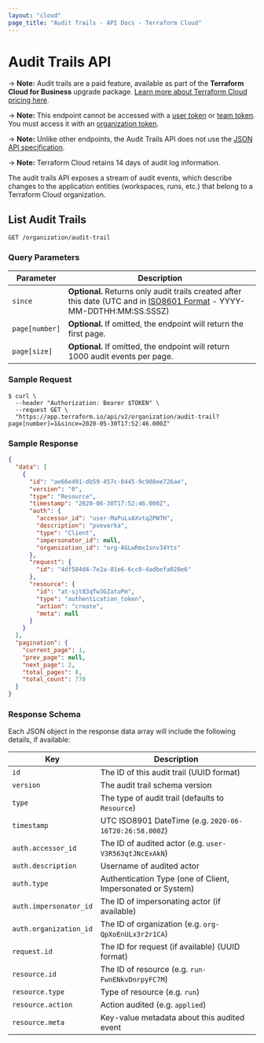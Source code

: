 ```yaml
---
layout: "cloud"
page_title: "Audit Trails - API Docs - Terraform Cloud"
---
```


[200]: https://developer.mozilla.org/en-US/docs/Web/HTTP/Status/200
[201]: https://developer.mozilla.org/en-US/docs/Web/HTTP/Status/201
[202]: https://developer.mozilla.org/en-US/docs/Web/HTTP/Status/202
[204]: https://developer.mozilla.org/en-US/docs/Web/HTTP/Status/204
[400]: https://developer.mozilla.org/en-US/docs/Web/HTTP/Status/400
[401]: https://developer.mozilla.org/en-US/docs/Web/HTTP/Status/401
[403]: https://developer.mozilla.org/en-US/docs/Web/HTTP/Status/403
[404]: https://developer.mozilla.org/en-US/docs/Web/HTTP/Status/404
[409]: https://developer.mozilla.org/en-US/docs/Web/HTTP/Status/409
[412]: https://developer.mozilla.org/en-US/docs/Web/HTTP/Status/412
[422]: https://developer.mozilla.org/en-US/docs/Web/HTTP/Status/422
[429]: https://developer.mozilla.org/en-US/docs/Web/HTTP/Status/429
[500]: https://developer.mozilla.org/en-US/docs/Web/HTTP/Status/500
[504]: https://developer.mozilla.org/en-US/docs/Web/HTTP/Status/504
[JSON API document]: /docs/cloud/api/index.html#json-api-documents
[JSON API error object]: http://jsonapi.org/format/#error-objects

# Audit Trails API

-> **Note:** Audit trails are a paid feature, available as part of the **Terraform Cloud for Business** upgrade package. [Learn more about Terraform Cloud pricing here](https://www.hashicorp.com/products/terraform/pricing/).

-> **Note:** This endpoint cannot be accessed with a [user token](../users-teams-organizations/users.html#api-tokens) or [team token](../users-teams-organizations/api-tokens.html#team-api-tokens). You must access it with an [organization token](../users-teams-organizations/api-tokens.html#organization-api-tokens).

-> **Note:** Unlike other endpoints, the Audit Trails API does not use the [JSON API specification](./index.html#json-api-formatting).

-> **Note:** Terraform Cloud retains 14 days of audit log information. 

The audit trails API exposes a stream of audit events, which describe changes to the application entities (workspaces, runs, etc.) that belong to a Terraform Cloud organization.

## List Audit Trails

`GET /organization/audit-trail`

### Query Parameters

| Parameter | Description                                                                                                                                                                      |
| --------- | -------------------------------------------------------------------------------------------------------------------------------------------------------------------------------- |
| `since`   | **Optional.** Returns only audit trails created after this date (UTC and in [ISO8601 Format](https://www.iso.org/iso-8601-date-and-time-format.html) - YYYY-MM-DDTHH:MM:SS.SSSZ) |
`page[number]`      | **Optional.** If omitted, the endpoint will return the first page.
`page[size]`        | **Optional.** If omitted, the endpoint will return 1000 audit events per page.                                                                                                             |

### Sample Request

```shell
$ curl \
  --header "Authorization: Bearer $TOKEN" \
  --request GET \
  "https://app.terraform.io/api/v2/organization/audit-trail?page[number]=1&since=2020-05-30T17:52:46.000Z"
```

### Sample Response

```json
{
  "data": [
    {
      "id": "ae66e491-db59-457c-8445-9c908ee726ae",
      "version": "0",
      "type": "Resource",
      "timestamp": "2020-06-30T17:52:46.000Z",
      "auth": {
        "accessor_id": "user-MaPuLxAXvtq2PWTH",
        "description": "pveverka",
        "type": "Client",
        "impersonator_id": null,
        "organization_id": "org-AGLwRmx1snv34Yts"
      },
      "request": {
        "id": "4df584d4-7e2a-01e6-6cc0-4adbefa020e6"
      },
      "resource": {
        "id": "at-sjt83qTw3GZatuPm",
        "type": "authentication_token",
        "action": "create",
        "meta": null
      }
    }
  ],
  "pagination": {
    "current_page": 1,
    "prev_page": null,
    "next_page": 2,
    "total_pages": 8,
    "total_count": 778
  }
}
```

### Response Schema

Each JSON object in the response data array will include the following details, if available:

| Key                    | Description                                                 |
| ---------------------- | ----------------------------------------------------------- |
| `id`                   | The ID of this audit trail (UUID format)                    |
| `version`              | The audit trail schema version                              |
| `type`                 | The type of audit trail (defaults to `Resource`)            |
| `timestamp`            | UTC ISO8901 DateTime (e.g. `2020-06-16T20:26:58.000Z`)      |
| `auth.accessor_id`     | The ID of audited actor (e.g. `user-V3R563qtJNcExAkN`)      |
| `auth.description`     | Username of audited actor                                   |
| `auth.type`            | Authentication Type (one of Client, Impersonated or System) |
| `auth.impersonator_id` | The ID of impersonating actor (if available)                |
| `auth.organization_id` | The ID of organization (e.g. `org-QpXoEnULx3r2r1CA`)        |
| `request.id`           | The ID for request (if available) (UUID format)             |
| `resource.id`          | The ID of resource (e.g. `run-FwnENkvDnrpyFC7M`)            |
| `resource.type`        | Type of resource (e.g. `run`)                               |
| `resource.action`      | Action audited (e.g. `applied`)                             |
| `resource.meta`        | Key-value metadata about this audited event                 |
